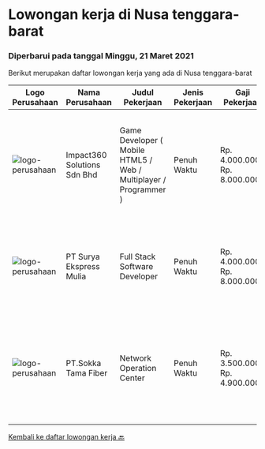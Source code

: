 
  # Lowongan kerja di Nusa tenggara-barat

  ### Diperbarui pada tanggal Minggu, 21 Maret 2021

  Berikut merupakan daftar lowongan kerja yang ada di Nusa tenggara-barat

  |Logo Perusahaan | Nama Perusahaan | Judul Pekerjaan | Jenis Pekerjaan | Gaji Pekerjaan | Lokasi | Deskripsi | Tanggal diunggah | Pranala |
  | -------------- | --------------- | --------------- | --------- | --------- | -------------- | ------- | ----------- | ----------- |
  |![logo-perusahaan](https://image-service-cdn.seek.com.au/f3e505b4d9da682a6f4f311bd59ccfe97c6d80cd/ee4dce1061f3f616224767ad58cb2fc751b8d2dc)|Impact360 Solutions Sdn Bhd|Game Developer ( Mobile HTML5 / Web / Multiplayer / Programmer )|Penuh Waktu|Rp. 4.000.000-Rp. 8.000.000|Nusa Tenggara Barat|We are hiring remote HTML5 game developers from all parts of Indonesia. If you have real experience building HTML5 games or applications, you're...|Kamis, 11 Maret 2021|https://www.jobstreet.co.id/id/job/game-developer-mobile-html5-web-multiplayer-programmer-4503754/origin/my?token=0~1a4fb459-7564-451b-9204-c661c1dbe1dc&sectionRank=1&jobId=jobstreet-my-job-4503754|
|![logo-perusahaan](https://us.123rf.com/450wm/pavelstasevich/pavelstasevich1811/pavelstasevich181101027/112815900-stock-vector-no-image-available-icon-flat-vector.jpg?ver=6)|PT Surya Ekspress Mulia|Full Stack Software Developer|Penuh Waktu|Rp. 4.000.000-Rp. 8.000.000|Nusa Tenggara Barat|Responsibilities: As part of our growing software development team in Indonesia, you will be primarily involved in: Development of web applications...|Senin, 08 Maret 2021|https://www.jobstreet.co.id/id/job/full-stack-software-developer-3476150?token=0~1a4fb459-7564-451b-9204-c661c1dbe1dc&sectionRank=2&jobId=jobstreet-id-job-3476150|
|![logo-perusahaan](https://image-service-cdn.seek.com.au/2ecbf7f7b79633d4fb254f874246ed1a7b156955/ee4dce1061f3f616224767ad58cb2fc751b8d2dc)|PT.Sokka Tama Fiber|Network Operation Center|Penuh Waktu|Rp. 3.500.000-Rp. 4.900.000|Lombok|Responsibility : Bertanggung jawab untuk menganalisis trouble ticket yang terjadi dan memberikan analisis akar masalah. Bertanggung jawab untuk...|Selasa, 23 Februari 2021|https://www.jobstreet.co.id/id/job/network-operation-center-3465611?token=0~1a4fb459-7564-451b-9204-c661c1dbe1dc&sectionRank=3&jobId=jobstreet-id-job-3465611|


  [Kembali ke daftar lowongan kerja 🔙](../README.md#daftar-lowongan-kerja)
  